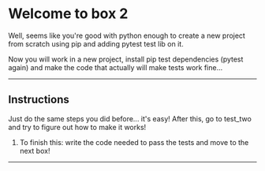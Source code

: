 # Welcome to box 2

Well, seems like you're good with python enough to create a new project from scratch using pip and adding pytest test lib on it.

Now you will work in a new project, install pip test dependencies (pytest again) and make the code that actually will make tests work fine...

---

## Instructions

Just do the same steps you did before... it's easy! After this, go to test_two and try to figure out how to make it works!

1. To finish this: write the code needed to pass the tests and move to the next box!
****